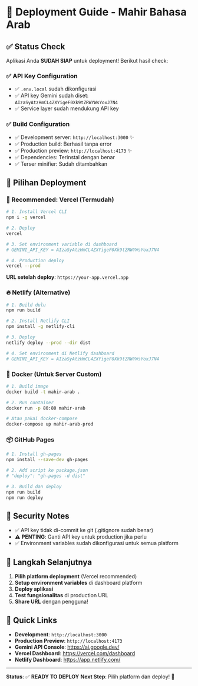 # 🚀 Deployment Guide - Mahir Bahasa Arab

## ✅ Status Check

Aplikasi Anda **SUDAH SIAP** untuk deployment! Berikut hasil check:

### ✅ API Key Configuration
- ✅ `.env.local` sudah dikonfigurasi
- ✅ API key Gemini sudah diset: `AIzaSyAtzHmCL4ZXYigeF0Xk9tZRWYWsYoxJ7N4`
- ✅ Service layer sudah mendukung API key

### ✅ Build Configuration  
- ✅ Development server: `http://localhost:3000` ✨
- ✅ Production build: Berhasil tanpa error
- ✅ Production preview: `http://localhost:4173` ✨
- ✅ Dependencies: Terinstal dengan benar
- ✅ Terser minifier: Sudah ditambahkan

## 🚀 Pilihan Deployment

### 🌟 Recommended: Vercel (Termudah)

```bash
# 1. Install Vercel CLI
npm i -g vercel

# 2. Deploy
vercel

# 3. Set environment variable di dashboard
# GEMINI_API_KEY = AIzaSyAtzHmCL4ZXYigeF0Xk9tZRWYWsYoxJ7N4

# 4. Production deploy
vercel --prod
```

**URL setelah deploy**: `https://your-app.vercel.app`

### 🔥 Netlify (Alternative)

```bash
# 1. Build dulu
npm run build

# 2. Install Netlify CLI
npm install -g netlify-cli

# 3. Deploy
netlify deploy --prod --dir dist

# 4. Set environment di Netlify dashboard
# GEMINI_API_KEY = AIzaSyAtzHmCL4ZXYigeF0Xk9tZRWYWsYoxJ7N4
```

### 🐳 Docker (Untuk Server Custom)

```bash
# 1. Build image
docker build -t mahir-arab .

# 2. Run container
docker run -p 80:80 mahir-arab

# Atau pakai docker-compose
docker-compose up mahir-arab-prod
```

### 📦 GitHub Pages

```bash
# 1. Install gh-pages
npm install --save-dev gh-pages

# 2. Add script ke package.json
# "deploy": "gh-pages -d dist"

# 3. Build dan deploy
npm run build
npm run deploy
```

## 🔐 Security Notes

- ✅ API key tidak di-commit ke git (.gitignore sudah benar)
- ⚠️  **PENTING**: Ganti API key untuk production jika perlu
- ✅ Environment variables sudah dikonfigurasi untuk semua platform

## 🎯 Langkah Selanjutnya

1. **Pilih platform deployment** (Vercel recommended)
2. **Setup environment variables** di dashboard platform
3. **Deploy aplikasi**
4. **Test fungsionalitas** di production URL
5. **Share URL** dengan pengguna!

## 🔗 Quick Links

- **Development**: `http://localhost:3000`
- **Production Preview**: `http://localhost:4173`
- **Gemini API Console**: https://ai.google.dev/
- **Vercel Dashboard**: https://vercel.com/dashboard
- **Netlify Dashboard**: https://app.netlify.com/

---

**Status**: ✅ **READY TO DEPLOY** 
**Next Step**: Pilih platform dan deploy! 🚀
